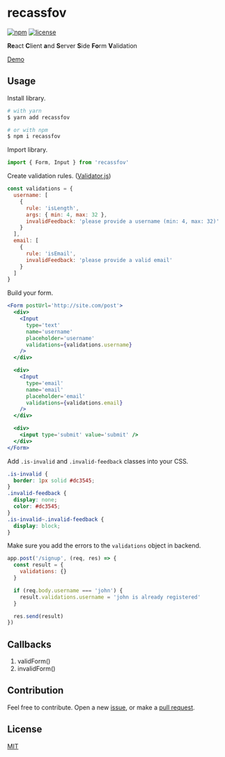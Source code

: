 # recassfov

[![npm](https://img.shields.io/npm/v/recassfov.svg?style=flat-square)](https://www.npmjs.com/package/recassfov)
[![license](https://img.shields.io/badge/license-MIT-blue.svg?style=flat-square)](https://github.com/ozgrozer/recassfov/blob/master/license)

**Re**act **C**lient **a**nd **S**erver **S**ide **Fo**rm **V**alidation

[Demo](https://z3j2o35pjm.codesandbox.io/)

## Usage

Install library.

```sh
# with yarn
$ yarn add recassfov

# or with npm
$ npm i recassfov
```

Import library.

```jsx
import { Form, Input } from 'recassfov'
```

Create validation rules. ([Validator.js](https://github.com/chriso/validator.js#validators))

```jsx
const validations = {
  username: [
    {
      rule: 'isLength',
      args: { min: 4, max: 32 },
      invalidFeedback: 'please provide a username (min: 4, max: 32)'
    }
  ],
  email: [
    {
      rule: 'isEmail',
      invalidFeedback: 'please provide a valid email'
    }
  ]
}
```

Build your form.

```jsx
<Form postUrl='http://site.com/post'>
  <div>
    <Input
      type='text'
      name='username'
      placeholder='username'
      validations={validations.username}
    />
  </div>

  <div>
    <Input
      type='email'
      name='email'
      placeholder='email'
      validations={validations.email}
    />
  </div>

  <div>
    <input type='submit' value='submit' />
  </div>
</Form>
```

Add `.is-invalid` and `.invalid-feedback` classes into your CSS.

```css
.is-invalid {
  border: 1px solid #dc3545;
}
.invalid-feedback {
  display: none;
  color: #dc3545;
}
.is-invalid~.invalid-feedback {
  display: block;
}
```

Make sure you add the errors to the `validations` object in backend.

```js
app.post('/signup', (req, res) => {
  const result = {
    validations: {}
  }

  if (req.body.username === 'john') {
    result.validations.username = 'john is already registered'
  }

  res.send(result)
})
```

## Callbacks

1. validForm()
2. invalidForm()

## Contribution
Feel free to contribute. Open a new [issue](https://github.com/ozgrozer/recassfov/issues), or make a [pull request](https://github.com/ozgrozer/recassfov/pulls).

## License
[MIT](https://github.com/ozgrozer/recassfov/blob/master/license)
